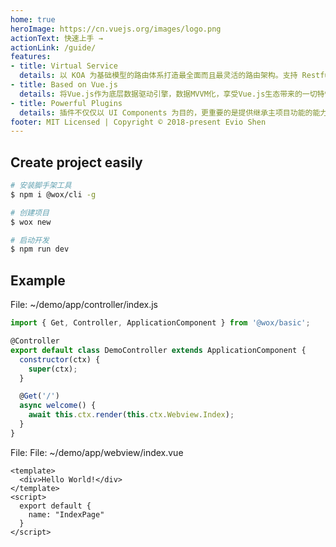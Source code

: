 ```yaml
---
home: true
heroImage: https://cn.vuejs.org/images/logo.png
actionText: 快速上手 →
actionLink: /guide/
features:
- title: Virtual Service
  details: 以 KOA 为基础模型的路由体系打造最全面而且最灵活的路由架构。支持 Restful Api 模型设计，体现 Virtual Service 的强大之处。
- title: Based on Vue.js
  details: 将Vue.js作为底层数据驱动引擎，数据MVVM化，享受Vue.js生态带来的一切特性以及支持，快速构建你想要的页面。
- title: Powerful Plugins
  details: 插件不仅仅以 UI Components 为目的，更重要的是提供继承主项目功能的能力。它可以表现为数据、UI、或者路由以及业务逻辑。
footer: MIT Licensed | Copyright © 2018-present Evio Shen
---
```


## Create project easily

```bash {5}
# 安装脚手架工具
$ npm i @wox/cli -g

# 创建项目
$ wox new

# 启动开发
$ npm run dev
```

## Example

File: ~/demo/app/controller/index.js

```javascript
import { Get, Controller, ApplicationComponent } from '@wox/basic';

@Controller
export default class DemoController extends ApplicationComponent {
  constructor(ctx) {
    super(ctx);
  }

  @Get('/')
  async welcome() {
    await this.ctx.render(this.ctx.Webview.Index);
  }
}
```

File: File: ~/demo/app/webview/index.vue

```vue
<template>
  <div>Hello World!</div>
</template>
<script>
  export default {
    name: "IndexPage"
  }
</script>
```